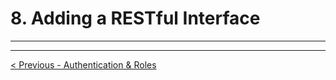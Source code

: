 # 8. Adding a RESTful Interface

---



---

[< Previous - Authentication & Roles](7_authentication_roles.md)
